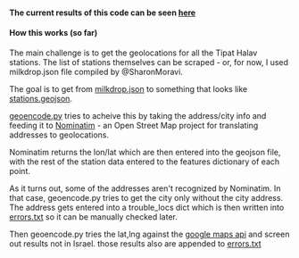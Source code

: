 
#### The current results of this code can be seen [here](https://github.com/alonisser/tiptipa/blob/master/all_stations.geojson)

#### How this works (so far)


The main challenge is to get the geolocations for all the Tipat Halav stations. The list of stations themselves can be scraped - or, for now, I used milkdrop.json file compiled by @SharonMoravi.

The goal is to get from [milkdrop.json](https://github.com/niryariv/tiptipa/blob/master/milkdrop.json) to something that looks like [stations.geojson](https://github.com/niryariv/tiptipa/blob/master/stations.geojson).

[geoencode.py](https://github.com/niryariv/tiptipa/blob/master/geoencode.py) tries to acheive this by taking the address/city info and feeding it to [Nominatim](http://nominatim.openstreetmap.org/) - an Open Street Map project for translating addresses to geolocations.

Nominatim returns the lon/lat which are then entered into the geojson file, with the rest of the station data entered to the features dictionary of each point. 

As it turns out, some of the addresses aren't recognized by Nominatim. In that case, geoencode.py tries to get the city only without the city address. The address gets entered into a trouble_locs dict which is then written into [errors.txt](https://github.com/niryariv/tiptipa/blob/master/errors.txt) so it can be manually checked later.

Then geoencode.py tries the lat,lng against the [google maps api](http://maps.googleapis.com/maps/api/geocode/json?) and screen out results not in Israel. those results also are appended to [errors.txt](https://github.com/niryariv/tiptipa/blob/master/errors.txt)


